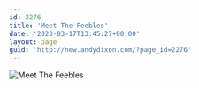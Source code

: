```yaml
---
id: 2276
title: 'Meet The Feebles'
date: '2023-03-17T13:45:27+00:00'
layout: page
guid: 'http://new.andydixon.com/?page_id=2276'
---
```


![Meet The Feebles](https://i0.wp.com/assets.g8x2.ldn.idrivee2-23.com/posters/Meet%20The%20Feebles%2001.jpg?w=1200&ssl=1 "Meet The Feebles")